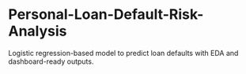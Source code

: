 # Personal-Loan-Default-Risk-Analysis
Logistic regression-based model to predict loan defaults with EDA and dashboard-ready outputs.
